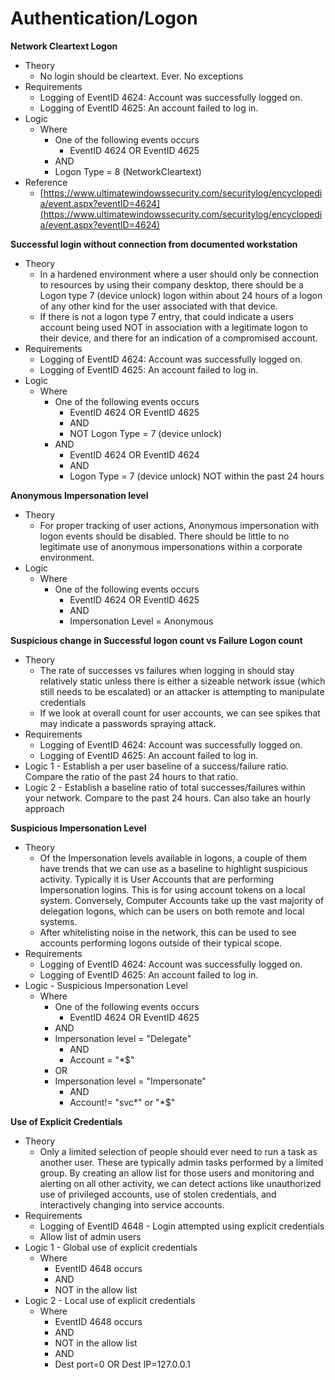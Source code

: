# Authentication/Logon

**Network Cleartext Logon**

* Theory
  * No login should be cleartext. Ever. No exceptions
* Requirements
  * Logging of EventID 4624: Account was successfully logged on.
  * Logging of EventID 4625: An account failed to log in.
* Logic
  * Where
    * One of the following events occurs
      * EventID 4624 OR EventID 4625
    * AND
    * Logon Type = 8 (NetworkCleartext)
* Reference
  * [https://www.ultimatewindowssecurity.com/securitylog/encyclopedia/event.aspx?eventID=4624](https://www.ultimatewindowssecurity.com/securitylog/encyclopedia/event.aspx?eventID=4624)

**Successful login without connection from documented workstation**

* Theory
  * In a hardened environment where a user should only be connection to resources by using their company desktop, there should be a Logon type 7 (device unlock) logon within about 24 hours of a logon of any other kind for the user associated with that device.
  * If there is not a logon type 7 entry, that could indicate a users account being used NOT in association with a legitimate logon to their device, and there for an indication of a compromised account.
* Requirements
  * Logging of EventID 4624: Account was successfully logged on.
  * Logging of EventID 4625: An account failed to log in.
* Logic&#x20;
  * Where
    * One of the following events occurs
      * EventID 4624 OR EventID 4625
      * AND
      * NOT Logon Type = 7 (device unlock)
    * AND
      * EventID 4624 OR EventID 4624
      * AND
      * Logon Type = 7 (device unlock) NOT within the past 24 hours

**Anonymous Impersonation level**

* Theory
  * For proper tracking of user actions, Anonymous impersonation with logon events should be disabled. There should be little to no legitimate use of anonymous impersonations within a corporate environment.
* Logic
  * Where
    * One of the following events occurs
      * EventID 4624 OR EventID 4625
      * AND
      * Impersonation Level = Anonymous

**Suspicious change in Successful logon count vs Failure Logon count**

* Theory
  * The rate of successes vs failures when logging in should stay relatively static unless there is either a sizeable network issue (which still needs to be escalated) or an attacker is attempting to manipulate credentials
  * If we look at overall count for user accounts, we can see spikes that may indicate a passwords spraying attack.
* Requirements
  * Logging of EventID 4624: Account was successfully logged on.
  * Logging of EventID 4625: An account failed to log in.
* Logic 1 - Establish a per user baseline of a success/failure ratio. Compare the ratio of the past 24 hours to that ratio.
* Logic 2 - Establish a baseline ratio of total successes/failures within your network. Compare to the past 24 hours. Can also take an hourly approach

**Suspicious Impersonation Level**

* Theory
  * Of the Impersonation levels available in logons, a couple of them have trends that we can use as a baseline to highlight suspicious activity. Typically it is User Accounts that are performing Impersonation logins. This is for using account tokens on a local system. Conversely, Computer Accounts  take up the vast majority of delegation logons, which can be users on both remote and local systems.
  * After whitelisting noise in the network, this can be used to see accounts performing logons outside of their typical scope.
* Requirements
  * Logging of EventID 4624: Account was successfully logged on.
  * Logging of EventID 4625: An account failed to log in.
* Logic - Suspicious Impersonation Level
  * Where
    * One of the following events occurs
      * EventID 4624 OR EventID 4625
    * AND
    * Impersonation level = "Delegate"
      * AND
      * Account = "\*$"
    * OR
    * Impersonation level = "Impersonate"
      * AND
      * Account!= "svc\*" or "\*$"

**Use of Explicit Credentials**

* Theory
  * Only a limited selection of people should ever need to run a task as another user. These are typically admin tasks performed by a limited group. By creating an allow list for those users and monitoring and alerting on all other activity, we can detect actions like unauthorized use of privileged accounts, use of stolen credentials, and interactively changing into service accounts.
* Requirements
  * Logging of EventID 4648 - Login attempted using explicit credentials
  * Allow list of admin users
* Logic 1 - Global use of explicit credentials
  * Where
    * EventID 4648 occurs
    * AND
    * NOT in the allow list
* Logic 2 - Local use of explicit credentials
  * Where
    * EventID 4648 occurs
    * AND
    * NOT in the allow list
    * AND
    * Dest port=0 OR Dest IP=127.0.0.1

